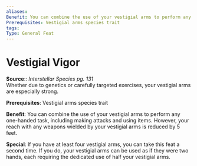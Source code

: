 ```yaml
---
aliases: 
Benefit: You can combine the use of your vestigial arms to perform any one-handed task, including making attacks and using items. However, your reach with any weapons wielded by your vestigial arms is reduced by 5 feet.
Prerequisites: Vestigial arms species trait
tags: 
Type: General Feat
---
```


# Vestigial Vigor

**Source**:: _Interstellar Species pg. 131_  
Whether due to genetics or carefully targeted exercises, your vestigial arms are especially strong.

**Prerequisites**: Vestigial arms species trait

**Benefit**: You can combine the use of your vestigial arms to perform any one-handed task, including making attacks and using items. However, your reach with any weapons wielded by your vestigial arms is reduced by 5 feet.

**Special**: If you have at least four vestigial arms, you can take this feat a second time. If you do, your vestigial arms can be used as if they were two hands, each requiring the dedicated use of half your vestigial arms.
